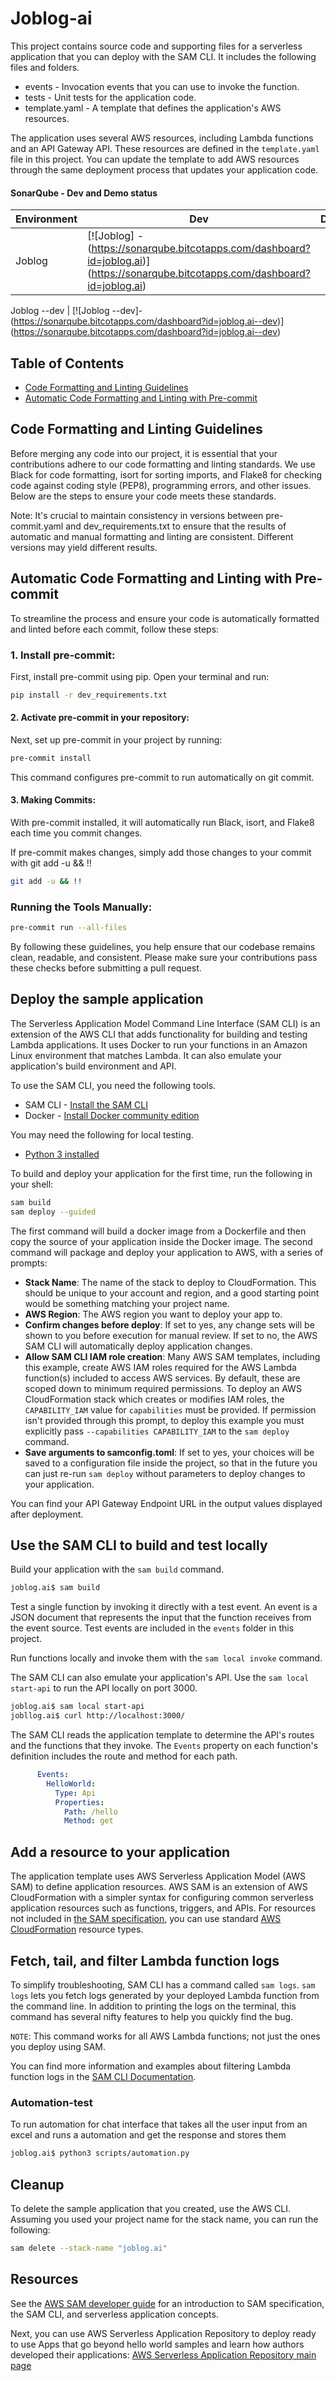 # Joblog-ai

This project contains source code and supporting files for a serverless application that you can deploy with the SAM CLI. It includes the following files and folders.

- events - Invocation events that you can use to invoke the function.
- tests - Unit tests for the application code. 
- template.yaml - A template that defines the application's AWS resources.

The application uses several AWS resources, including Lambda functions and an API Gateway API. These resources are defined in the `template.yaml` file in this project. You can update the template to add AWS resources through the same deployment process that updates your application code.


#### SonarQube - Dev and Demo status

Environment | Dev | Demo |
--- | --- | --- | 
Joblog | [![Joblog] - (https://sonarqube.bitcotapps.com/dashboard?id=joblog.ai)] (https://sonarqube.bitcotapps.com/dashboard?id=joblog.ai)

Joblog --dev | [![Joblog --dev]- (https://sonarqube.bitcotapps.com/dashboard?id=joblog.ai--dev)] (https://sonarqube.bitcotapps.com/dashboard?id=joblog.ai--dev)



## Table of Contents
- [Code Formatting and Linting Guidelines](#code-Formatting-and-Linting-Guidelines)
- [Automatic Code Formatting and Linting with Pre-commit](#automatic-code-formatting-and-linting-with-pre-commit)


## Code Formatting and Linting Guidelines
Before merging any code into our project, it is essential that your contributions adhere to our code formatting and linting standards. We use Black for code formatting, isort for sorting imports, and Flake8 for checking code against coding style (PEP8), programming errors, and other issues. Below are the steps to ensure your code meets these standards.

Note: It's crucial to maintain consistency in versions between pre-commit.yaml and dev_requirements.txt to ensure that the results of automatic and manual formatting and linting are consistent. Different versions may yield different results.

## Automatic Code Formatting and Linting with Pre-commit
To streamline the process and ensure your code is automatically formatted and linted before each commit, follow these steps:

### 1. Install pre-commit:

First, install pre-commit using pip. Open your terminal and run:

```bash
pip install -r dev_requirements.txt
```
#### 2. Activate pre-commit in your repository:

Next, set up pre-commit in your project by running:

```bash
pre-commit install
```
This command configures pre-commit to run automatically on git commit.

#### 3. Making Commits:

With pre-commit installed, it will automatically run Black, isort, and Flake8 each time you commit changes.

If pre-commit makes changes, simply add those changes to your commit with git add -u && !!

```bash
git add -u && !!
```

###  Running the Tools Manually:

```bash
pre-commit run --all-files
```


By following these guidelines, you help ensure that our codebase remains clean, readable, and consistent. Please make sure your contributions pass these checks before submitting a pull request.

## Deploy the sample application

The Serverless Application Model Command Line Interface (SAM CLI) is an extension of the AWS CLI that adds functionality for building and testing Lambda applications. It uses Docker to run your functions in an Amazon Linux environment that matches Lambda. It can also emulate your application's build environment and API.

To use the SAM CLI, you need the following tools.

* SAM CLI - [Install the SAM CLI](https://docs.aws.amazon.com/serverless-application-model/latest/developerguide/serverless-sam-cli-install.html)
* Docker - [Install Docker community edition](https://hub.docker.com/search/?type=edition&offering=community)

You may need the following for local testing.
* [Python 3 installed](https://www.python.org/downloads/)

To build and deploy your application for the first time, run the following in your shell:

```bash
sam build
sam deploy --guided
```

The first command will build a docker image from a Dockerfile and then copy the source of your application inside the Docker image. The second command will package and deploy your application to AWS, with a series of prompts:

* **Stack Name**: The name of the stack to deploy to CloudFormation. This should be unique to your account and region, and a good starting point would be something matching your project name.
* **AWS Region**: The AWS region you want to deploy your app to.
* **Confirm changes before deploy**: If set to yes, any change sets will be shown to you before execution for manual review. If set to no, the AWS SAM CLI will automatically deploy application changes.
* **Allow SAM CLI IAM role creation**: Many AWS SAM templates, including this example, create AWS IAM roles required for the AWS Lambda function(s) included to access AWS services. By default, these are scoped down to minimum required permissions. To deploy an AWS CloudFormation stack which creates or modifies IAM roles, the `CAPABILITY_IAM` value for `capabilities` must be provided. If permission isn't provided through this prompt, to deploy this example you must explicitly pass `--capabilities CAPABILITY_IAM` to the `sam deploy` command.
* **Save arguments to samconfig.toml**: If set to yes, your choices will be saved to a configuration file inside the project, so that in the future you can just re-run `sam deploy` without parameters to deploy changes to your application.

You can find your API Gateway Endpoint URL in the output values displayed after deployment.

## Use the SAM CLI to build and test locally

Build your application with the `sam build` command.

```bash
joblog.ai$ sam build
```

Test a single function by invoking it directly with a test event. An event is a JSON document that represents the input that the function receives from the event source. Test events are included in the `events` folder in this project.

Run functions locally and invoke them with the `sam local invoke` command.

The SAM CLI can also emulate your application's API. Use the `sam local start-api` to run the API locally on port 3000.

```bash
joblog.ai$ sam local start-api
jobllog.ai$ curl http://localhost:3000/
```

The SAM CLI reads the application template to determine the API's routes and the functions that they invoke. The `Events` property on each function's definition includes the route and method for each path.

```yaml
      Events:
        HelloWorld:
          Type: Api
          Properties:
            Path: /hello
            Method: get
```

## Add a resource to your application
The application template uses AWS Serverless Application Model (AWS SAM) to define application resources. AWS SAM is an extension of AWS CloudFormation with a simpler syntax for configuring common serverless application resources such as functions, triggers, and APIs. For resources not included in [the SAM specification](https://github.com/awslabs/serverless-application-model/blob/master/versions/2016-10-31.md), you can use standard [AWS CloudFormation](https://docs.aws.amazon.com/AWSCloudFormation/latest/UserGuide/aws-template-resource-type-ref.html) resource types.

## Fetch, tail, and filter Lambda function logs

To simplify troubleshooting, SAM CLI has a command called `sam logs`. `sam logs` lets you fetch logs generated by your deployed Lambda function from the command line. In addition to printing the logs on the terminal, this command has several nifty features to help you quickly find the bug.

`NOTE`: This command works for all AWS Lambda functions; not just the ones you deploy using SAM.


You can find more information and examples about filtering Lambda function logs in the [SAM CLI Documentation](https://docs.aws.amazon.com/serverless-application-model/latest/developerguide/serverless-sam-cli-logging.html).


### Automation-test

To run automation for chat interface that takes all the user input from an excel and runs a automation and get the response and stores them

```bash
joblog.ai$ python3 scripts/automation.py
```
## Cleanup

To delete the sample application that you created, use the AWS CLI. Assuming you used your project name for the stack name, you can run the following:

```bash
sam delete --stack-name "joblog.ai"
```

## Resources

See the [AWS SAM developer guide](https://docs.aws.amazon.com/serverless-application-model/latest/developerguide/what-is-sam.html) for an introduction to SAM specification, the SAM CLI, and serverless application concepts.

Next, you can use AWS Serverless Application Repository to deploy ready to use Apps that go beyond hello world samples and learn how authors developed their applications: [AWS Serverless Application Repository main page](https://aws.amazon.com/serverless/serverlessrepo/)
